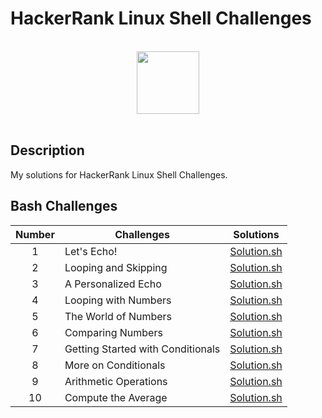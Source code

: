 # HackerRank Linux Shell Challenges

<p align="center">  
	<br>
	<a href="https://www.hackerrank.com/kursadkalenderb1">
        <img height=100 src="https://hrcdn.net/community-frontend/assets/brand/logo-new-white-green-a5cb16e0ae.svg"> 
    	</a>
	<br>
	<br>
</p>

## Description
My solutions for HackerRank Linux Shell Challenges.

## Bash Challenges

| Number | Challenges | Solutions |
|:------:|------------|:---------:|
| 1 |Let's Echo! | [Solution.sh](Challenges/Bash/Let's%20Echo.sh)
| 2 |Looping and Skipping | [Solution.sh](Challenges/Bash/Looping%20and%20Skipping.sh)
| 3 |A Personalized Echo | [Solution.sh](Challenges/Bash/A%20Personalized%20Echo.sh)
| 4 |Looping with Numbers | [Solution.sh](Challenges/Bash/Looping%20with%20Numbers.sh)
| 5 |The World of Numbers | [Solution.sh](Challenges/Bash/The%20World%20of%20Numbers.sh)
| 6 |Comparing Numbers | [Solution.sh](Challenges/Bash/Comparing%20Numbers.sh)
| 7 |Getting Started with Conditionals | [Solution.sh](Challenges/Bash/Getting%20Started%20with%20Conditionals.sh)
| 8 |More on Conditionals | [Solution.sh](Challenges/Bash/More%20on%20Conditionals.sh)
| 9 |Arithmetic Operations | [Solution.sh](Challenges/Bash/Arithmetic%20Operations.sh)
| 10 |Compute the Average | [Solution.sh](Challenges/Bash/Compute%20the%20Average.sh)
